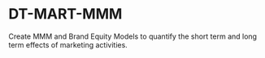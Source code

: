 # DT-MART-MMM
Create MMM and Brand Equity Models to quantify the short term and long term effects of marketing activities.
